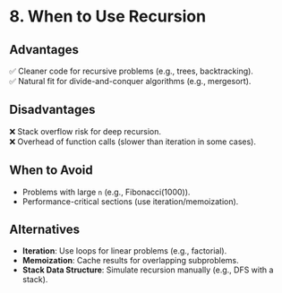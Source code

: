 # **8. When to Use Recursion**  

## **Advantages**  
✅ Cleaner code for recursive problems (e.g., trees, backtracking).  
✅ Natural fit for divide-and-conquer algorithms (e.g., mergesort).  

## **Disadvantages**  
❌ Stack overflow risk for deep recursion.  
❌ Overhead of function calls (slower than iteration in some cases).  

## **When to Avoid**  
- Problems with large `n` (e.g., Fibonacci(1000)).  
- Performance-critical sections (use iteration/memoization).  

## **Alternatives**  
- **Iteration**: Use loops for linear problems (e.g., factorial).  
- **Memoization**: Cache results for overlapping subproblems.  
- **Stack Data Structure**: Simulate recursion manually (e.g., DFS with a stack).  
